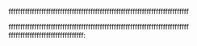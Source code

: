 fffffffffffffffffffffffffffffffffffffffffffffffffffffffffffffffffffffffffffff  

fffffffffffffffffffffffffffffffffffffffffffffffffffffffffffffffffffffffffffff  
ffffffffffffffffffffffffffffffff:
